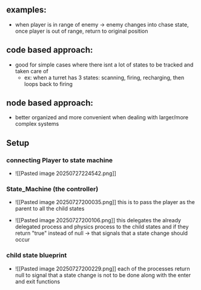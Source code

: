 
## examples:
- when player is in range of enemy -> enemy changes into chase state, once player is out of range, return to original position 

## code based approach:
- good for simple cases where there isnt a lot of states to be tracked and taken care of
	- ex: when a turret has 3 states: scanning, firing, recharging, then loops back to firing

## node based approach:
- better organized and more convenient when dealing with larger/more complex systems

## Setup

### connecting Player to state machine

- ![[Pasted image 20250727224542.png]]

### State_Machine (the controller)

- ![[Pasted image 20250727200035.png]] this is to pass the player as the parent to all the child states

- ![[Pasted image 20250727200106.png]] this delegates the already delegated process and physics process to the child states and if they return "true" instead of null -> that signals that a state change should occur

### child state blueprint

- ![[Pasted image 20250727200229.png]] each of the processes return null to signal that a state change is not to be done along with the enter and exit functions
